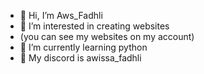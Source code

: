 - 👋 Hi, I’m Aws_Fadhli
- 👀 I’m interested in creating websites
- (you can see my websites on my account)
- 🌱 I’m currently learning python
- 🎈 My discord is awissa_fadhli
